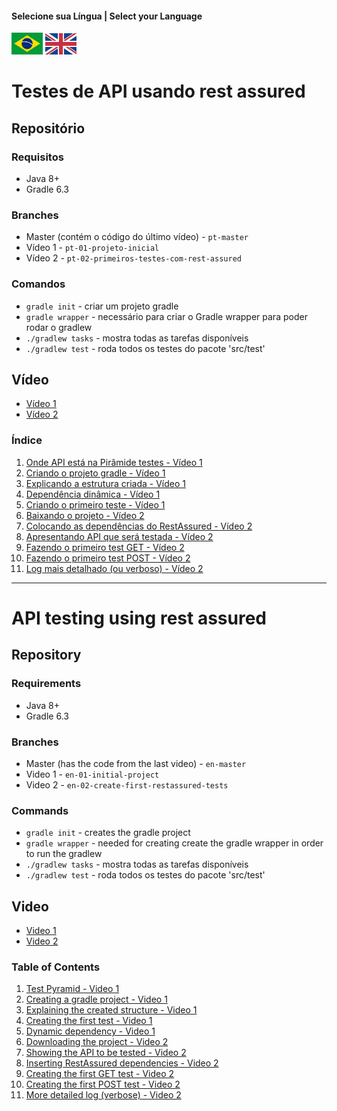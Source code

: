 #### Selecione sua Língua | Select your Language
<a href='#Testes-de-API-usando-rest-assured'><img src="images/pt-br.png" alt="Português" width="50" /></a>
<a href='#API-testing-using-rest-assured'><img src="images/en.jpg" alt="English" width="50" /></a>


# Testes de API usando rest assured

## Repositório

### Requisitos
* Java 8+
* Gradle 6.3

### Branches
* Master (contém o código do último vídeo)  - `pt-master` 
* Vídeo 1 - `pt-01-projeto-inicial`
* Vídeo 2 - `pt-02-primeiros-testes-com-rest-assured`


### Comandos
* `gradle init` - criar um projeto gradle
* `gradle wrapper` - necessário para criar o Gradle wrapper para poder rodar o gradlew
* `./gradlew tasks` - mostra todas as tarefas disponíveis
* `./gradlew test` - roda todos os testes do pacote 'src/test'

## Vídeo

* [Vídeo 1](https://youtu.be/EjXimnUwAns)
* [Vídeo 2](https://youtu.be/Yko4DTEmAV8) 

### Índice

1. [Onde API está na Pirâmide testes - Vídeo 1](https://youtu.be/EjXimnUwAns?t=51)
2. [Criando o projeto gradle - Vídeo 1](https://youtu.be/EjXimnUwAns?t=164)
3. [Explicando a estrutura criada - Vídeo 1](https://youtu.be/EjXimnUwAns?t=445)
4. [Dependência dinâmica - Vídeo 1](https://youtu.be/EjXimnUwAns?t=832)
5. [Criando o primeiro teste - Vídeo 1](https://youtu.be/EjXimnUwAns?t=909)
1. [Baixando o projeto - Vídeo 2](https://youtu.be/Yko4DTEmAV8?t=32)
2. [Colocando as dependências do RestAssured - Vídeo 2](https://youtu.be/Yko4DTEmAV8?t=230)
3. [Apresentando API que será testada - Vídeo 2](https://youtu.be/Yko4DTEmAV8?t=575)
4. [Fazendo o primeiro test GET - Vídeo 2](https://youtu.be/Yko4DTEmAV8?t=655)
5. [Fazendo o primeiro test POST - Vídeo 2](https://youtu.be/Yko4DTEmAV8?t=1509)
6. [Log mais detalhado (ou verboso) - Vídeo 2](https://youtu.be/Yko4DTEmAV8?t=1951)

---

# API testing using rest assured

## Repository

### Requirements
* Java 8+
* Gradle 6.3

### Branches
* Master (has the code from the last video)  - `en-master` 
* Video 1 - `en-01-initial-project`
* Video 2 - `en-02-create-first-restassured-tests`

### Commands
* `gradle init` - creates the gradle project
* `gradle wrapper` - needed for creating create the gradle wrapper in order to run the gradlew
* `./gradlew tasks` - mostra todas as tarefas disponíveis
* `./gradlew test` - roda todos os testes do pacote 'src/test'

## Video

* [Video 1](https://youtu.be/EjXimnUwAns)
* [Video 2](https://youtu.be/ZHkms9dhfVs)

### Table of Contents

1. [Test Pyramid - Video 1](https://youtu.be/MnPx1uoYyac?t=34)
2. [Creating a gradle project - Video 1](https://youtu.be/MnPx1uoYyac?t=128)
3. [Explaining the created structure - Video 1](https://youtu.be/MnPx1uoYyac?t=375)
4. [Creating the first test - Video 1](https://youtu.be/MnPx1uoYyac?t=909)
5. [Dynamic dependency - Video 1](https://youtu.be/MnPx1uoYyac?t=981)
1. [Downloading the project - Video 2](https://youtu.be/ZHkms9dhfVs?t=34)
2. [Showing the API to be tested - Video 2](https://youtu.be/ZHkms9dhfVs?t=216)
3. [Inserting RestAssured dependencies - Video 2](https://youtu.be/ZHkms9dhfVs?t=283)
4. [Creating the first GET test - Video 2](https://youtu.be/ZHkms9dhfVs?t=468)
5. [Creating the first POST test - Video 2](https://youtu.be/ZHkms9dhfVs?t=1119)
6. [More detailed log (verbose) - Video 2](https://youtu.be/ZHkms9dhfVs?t=1548)